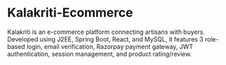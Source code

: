 # Kalakriti-Ecommerce
Kalakriti is an e-commerce platform connecting artisans with buyers. Developed using J2EE, Spring Boot, React, and MySQL, it features 3 role-based login, email verification, Razorpay payment gateway, JWT authentication, session management, and product rating/review.
